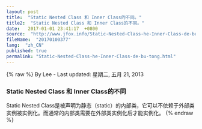 ```yaml
---
layout: post
title:  "Static Nested Class 和 Inner Class的不同。"
title2:  "Static Nested Class 和 Inner Class的不同。"
date:   2017-01-01 23:41:17  +0800
source:  "http://www.jfox.info/Static-Nested-Class-he-Inner-Class-de-bu-tong.html"
fileName:  "20170100377"
lang:  "zh_CN"
published: true
permalink: "Static-Nested-Class-he-Inner-Class-de-bu-tong.html"
---
```

{% raw %}
By Lee - Last updated: 星期二, 五月 21, 2013

### Static Nested Class 和 Inner Class的不同

Static Nested Class是被声明为静态（static）的内部类，它可以不依赖于外部类实例被实例化。而通常的内部类需要在外部类实例化后才能实例化。
{% endraw %}

